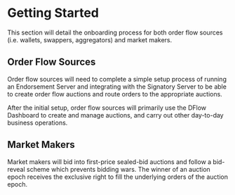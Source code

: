# Getting Started

This section will detail the onboarding process for both order flow sources (i.e. wallets, swappers, aggregators) and market makers.

## Order Flow Sources

Order flow sources will need to complete a simple setup process of running an Endorsement Server and integrating with the Signatory Server to be able to create order flow auctions and route orders to the appropriate auctions.

After the initial setup, order flow sources will primarily use the DFlow Dashboard to create and manage auctions, and carry out other day-to-day business operations.

## Market Makers

Market makers will bid into first-price sealed-bid auctions and follow a bid-reveal scheme which prevents bidding wars. The winner of an auction epoch receives the exclusive right to fill the underlying orders of the auction epoch.
